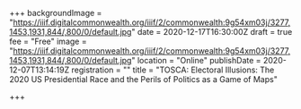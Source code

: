 +++
backgroundImage = "https://iiif.digitalcommonwealth.org/iiif/2/commonwealth:9g54xm03j/3277,1453,1931,844/,800/0/default.jpg"
date = 2020-12-17T16:30:00Z
draft = true
fee = "Free"
image = "https://iiif.digitalcommonwealth.org/iiif/2/commonwealth:9g54xm03j/3277,1453,1931,844/,800/0/default.jpg"
location = "Online"
publishDate = 2020-12-07T13:14:19Z
registration = ""
title = "TOSCA: Electoral Illusions: The 2020 US Presidential Race and the Perils of Politics as a Game of Maps"

+++
